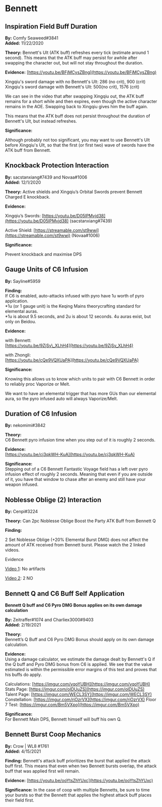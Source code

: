 # Bennett

## Inspiration Field Buff Duration

**By:** Comfy Seaweed\#3841  
**Added:** 11/22/2020

**Theory:** Bennett's Ult \(ATK buff\) refreshes every tick \(estimate around 1 second\). This means that the ATK buff may persist for awhile after swapping the character out, but will not stay throughout the duration.

**Evidence:** [https://youtu.be/BFjMCysZBng](https://youtu.be/BFjMCysZBng)

Xingqiu's sword damage with no Bennett's Ult: 286 \(no crit\), 900 \(crit\)  
Xingqiu's sword damage with Bennett's Ult: 500\(no crit\), 1576 \(crit\)

We can see in the video that after swapping Xingqiu out, the ATK buff remains for a short while and then expires, even though the active character remains in the AOE. Swapping back to Xingqiu gives him the buff again.

This means that the ATK buff does not persist throughout the duration of Bennett's Ult, but instead refreshes.

**Significance:**

Although probably not too significant, you may want to use Bennett's Ult before Xingqiu's Ult, so that the first \(or first two\) wave of swords have the ATK buff from Bennett.

## **Knockback Protection Interaction**

**By:** sacstanxiang\#7439 and Novaa\#1006  
**Added:** 12/1/2020

**Theory:** Active shields and Xingqiu’s Orbital Swords prevent Bennett Charged E knockback.

**Evidence:**

Xingqiu’s Swords: [https://youtu.be/D05lPMvjd38](https://youtu.be/D05lPMvjd38) \(sacstanxiang\#7439\)

Active Shield: [https://streamable.com/st9wwi](https://streamable.com/st9wwi) \(Novaa\#1006\)

**Significance:**

Prevent knockback and maximise DPS

## Gauge Units of C6 Infusion

**By:** Sayline\#5959

**Finding:**  
If C6 is enabled, auto-attacks infused with pyro have 1u worth of pyro application.  
\*1u \(or 1 gauge unit\) is the Keqing Mains theorycrafting standard for elemental auras.  
\*1u is about 9.5 seconds, and 2u is about 12 seconds. 4u auras exist, but only on Beidou.

**Evidence:**

with Bennett:  
[https://youtu.be/9ZjSv\_XLhH4](https://youtu.be/9ZjSv_XLhH4)

with Zhongli:  
[https://youtu.be/cQe9VQXUaPA](https://youtu.be/cQe9VQXUaPA)

**Significance:**

Knowing this allows us to know which units to pair with C6 Bennett in order to reliably proc Vaporize or Melt.

We want to have an elemental trigger that has more GUs than our elemental aura, so the pyro infused auto will always Vaporize/Melt.

## Duration of C6 Infusion

**By:** nekomimi\#3842

**Theory:**  
C6 Bennett pyro infusion time when you step out of it is roughly 2 seconds.

**Evidence:**  
[https://youtu.be/cj3qkWH-KuA](https://youtu.be/cj3qkWH-KuA)

**Significance:**  
Stepping out of a C6 Bennett Fantastic Voyage field has a left over pyro infusion effect of roughly 2 seconds. Meaning that even if you are outside of it, you have that window to chase after an enemy and still have your weapon infused.

## Noblesse Oblige \(2\) Interaction

**By:** Cenpi\#3224

**Theory:** Can 2pc Noblesse Oblige Boost the Party ATK Buff from Bennett Q

**Finding:**

2 Set Noblesse Oblige \(+20% Elemental Burst DMG\) does not affect the amount of ATK received from Bennett burst. Please watch the 2 linked videos.

Evidence

[Video 1](https://youtu.be/FtMGPG7aqU0): No artifacts

[Video 2](https://youtu.be/eyGNEO1Pe-E): 2 NO

## Bennett Q and C6 Buff Self Application

**Bennett Q buff and C6 Pyro DMG Bonus applies on its own damage calculation**

**By:** Zeitraffer\#1074 and Charliex3000\#9403  
**Added:** 2/19/2021

**Theory:**  
Bennett’s Q Buff and C6 Pyro DMG Bonus should apply on its own damage calculation.

**Evidence:**  
Using a damage calculator, we estimate the damage dealt by Bennett's Q if the Q buff and Pyro DMG bonus from C6 is applied. We see that the value estimated is within the permissible error margins of this test and proves that his buffs do apply.

Calculations: [https://imgur.com/vqoYUBH](https://imgur.com/vqoYUBH) Stats Page: [https://imgur.com/oIDUuZS](https://imgur.com/oIDUuZS) Talent Page: [https://imgur.com/WECL3SY](https://imgur.com/WECL3SY) Constellation: [https://imgur.com/riOzrVX](https://imgur.com/riOzrVX) Floor 7 Test: [https://imgur.com/Bm5VXpo](https://imgur.com/Bm5VXpo)

**Significance:**  
For Bennett Main DPS, Bennett himself will buff his own Q.

## Bennett Burst Coop Mechanics

**By:** Crow \| WL8 \#1761  
**Added:** 4/15/2021

**Finding:** Bennett's attack buff prioritizes the burst that applied the attack buff first. This means that even when two Bennett bursts overlap, the attack buff that was applied first will remain.

**Evidence:** [https://youtu.be/ooYtsZhYUxc](https://youtu.be/ooYtsZhYUxc)

**Significance:** In the case of coop with multiple Bennetts, be sure to time your bursts so that the Bennett that applies the highest attack buff places their field first.

